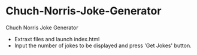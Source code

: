 # Chuch-Norris-Joke-Generator
Chuch Norris Joke Generator

- Extraxt files and launch index.html
- Input the number of jokes to be displayed and press 'Get Jokes' button. 
